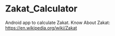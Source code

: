 # Zakat_Calculator
Android app to calculate Zakat.
Know About Zakat:
https://en.wikipedia.org/wiki/Zakat
